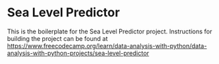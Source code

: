 # Sea Level Predictor

This is the boilerplate for the Sea Level Predictor project. Instructions for building the project can be found at https://www.freecodecamp.org/learn/data-analysis-with-python/data-analysis-with-python-projects/sea-level-predictor
